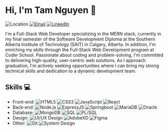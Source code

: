 # Hi, I'm Tam Nguyen 👋

![Location](https://img.shields.io/badge/-Calgary,%20Alberta-blue)
[![Email](https://img.shields.io/badge/Email-nguyenhoangtam279%40gmail.com-green)](mailto:nguyenhoangtam279@gmail.com)
[![LinkedIn](https://img.shields.io/badge/LinkedIn-Tam%20Nguyen-blue?logo=linkedin)](https://www.linkedin.com/in/tamnguyen279)

I'm a Full-Stack Web Developer specializing in the MERN stack, currently in my final semester of the Software Development Diploma at the Southern Alberta Institute of Technology (SAIT) in Calgary, Alberta. In addition, I'm enriching my skills through the Full-Stack Web Development program at Coder School. Passionate about coding and problem-solving, I'm committed to delivering high-quality, user-centric web solutions. As I approach graduation, I'm actively seeking opportunities where I can bring my strong technical skills and dedication to a dynamic development team.

## Skills 💻

- Front-end: ![HTML5](https://img.shields.io/badge/-HTML5-orange?logo=HTML5) ![CSS3](https://img.shields.io/badge/-CSS3-blue?logo=CSS3) ![JavaScript](https://img.shields.io/badge/-JavaScript-yellow?logo=JavaScript) ![React](https://img.shields.io/badge/-React-blue?logo=React)
- Back-end: ![Node.js](https://img.shields.io/badge/-Node.js-green?logo=Node.js) ![ExpressJS](https://img.shields.io/badge/-ExpressJS-lightgrey) ![Springboot](https://img.shields.io/badge/-Springboot-brightgreen?logo=Spring) ![MariaDB](https://img.shields.io/badge/-MariaDB-blue?logo=MariaDB) ![Oracle](https://img.shields.io/badge/-Oracle-red?logo=Oracle)
- Database: ![MongoDB](https://img.shields.io/badge/-MongoDB-green?logo=MongoDB) ![SQL](https://img.shields.io/badge/-SQL-lightgrey?logo=MySQL) ![PL/SQL](https://img.shields.io/badge/-PL/SQL-yellow?logo=Oracle)
- Design: ![UI/UX Design](https://img.shields.io/badge/-UI%2FUX%20Design-blue) ![AdobeXD](https://img.shields.io/badge/-AdobeXD-purple?logo=Adobe) ![Figma](https://img.shields.io/badge/-Figma-orange?logo=Figma)
- Other: ![Git](https://img.shields.io/badge/-Git-orange?logo=Git) ![System Design](https://img.shields.io/badge/-System%20Design-lightgrey)
